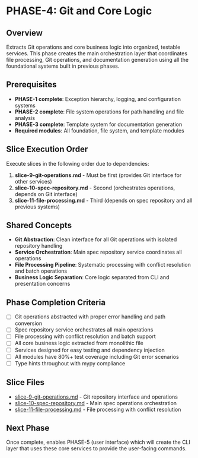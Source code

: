 # PHASE-4: Git and Core Logic

## Overview

Extracts Git operations and core business logic into organized, testable services. This phase creates the main orchestration layer that coordinates file processing, Git operations, and documentation generation using all the foundational systems built in previous phases.

## Prerequisites

- **PHASE-1 complete**: Exception hierarchy, logging, and configuration systems
- **PHASE-2 complete**: File system operations for path handling and file analysis
- **PHASE-3 complete**: Template system for documentation generation
- **Required modules**: All foundation, file system, and template modules

## Slice Execution Order

Execute slices in the following order due to dependencies:

1. **slice-9-git-operations.md** - Must be first (provides Git interface for other services)
2. **slice-10-spec-repository.md** - Second (orchestrates operations, depends on Git interface)
3. **slice-11-file-processing.md** - Third (depends on spec repository and all previous systems)

## Shared Concepts

- **Git Abstraction**: Clean interface for all Git operations with isolated repository handling
- **Service Orchestration**: Main spec repository service coordinates all operations
- **File Processing Pipeline**: Systematic processing with conflict resolution and batch operations
- **Business Logic Separation**: Core logic separated from CLI and presentation concerns

## Phase Completion Criteria

- [ ] Git operations abstracted with proper error handling and path conversion
- [ ] Spec repository service orchestrates all main operations
- [ ] File processing with conflict resolution and batch support
- [ ] All core business logic extracted from monolithic file
- [ ] Services designed for easy testing and dependency injection
- [ ] All modules have 80%+ test coverage including Git error scenarios
- [ ] Type hints throughout with mypy compliance

## Slice Files

- [slice-9-git-operations.md](./slice-9-git-operations.md) - Git repository interface and operations
- [slice-10-spec-repository.md](./slice-10-spec-repository.md) - Main spec operations orchestration
- [slice-11-file-processing.md](./slice-11-file-processing.md) - File processing with conflict resolution

## Next Phase

Once complete, enables PHASE-5 (user interface) which will create the CLI layer that uses these core services to provide the user-facing commands.